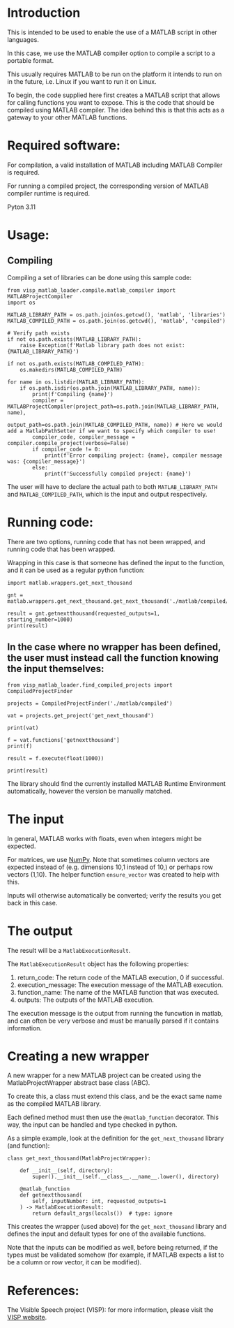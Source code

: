 # Introduction
This is intended to be used to enable the use of a MATLAB script in other languages.

In this case, we use the MATLAB compiler option to compile a script to a portable format.

This usually requires MATLAB to be run on the platform it intends to run on in the future, i.e. Linux if you want to run it on Linux.

To begin, the code supplied here first creates a MATLAB script that allows for calling functions you want to expose. This is the code that should be compiled using MATLAB compiler. The idea behind this is that this acts as a gateway to your other MATLAB functions. 

# Required software:

For compilation, a valid installation of MATLAB including MATLAB Compiler is required.

For running a compiled project, the corresponding version of MATLAB compiler runtime is required.

Pyton 3.11

# Usage:

## Compiling 

Compiling a set of libraries can be done using this sample code:

```
from visp_matlab_loader.compile.matlab_compiler import MATLABProjectCompiler
import os

MATLAB_LIBRARY_PATH = os.path.join(os.getcwd(), 'matlab', 'libraries')
MATLAB_COMPILED_PATH = os.path.join(os.getcwd(), 'matlab', 'compiled')

# Verify path exists
if not os.path.exists(MATLAB_LIBRARY_PATH):
    raise Exception(f'Matlab library path does not exist: {MATLAB_LIBRARY_PATH}')

if not os.path.exists(MATLAB_COMPILED_PATH):    
    os.makedirs(MATLAB_COMPILED_PATH)

for name in os.listdir(MATLAB_LIBRARY_PATH):
    if os.path.isdir(os.path.join(MATLAB_LIBRARY_PATH, name)):
        print(f'Compiling {name}')
        compiler = MATLABProjectCompiler(project_path=os.path.join(MATLAB_LIBRARY_PATH, name), 
                                         output_path=os.path.join(MATLAB_COMPILED_PATH, name)) # Here we would add a MatlabPathSetter if we want to specify which compiler to use!
        compiler_code, compiler_message = compiler.compile_project(verbose=False)
        if compiler_code != 0:
            print(f'Error compiling project: {name}, compiler message was: {compiler_message}')
        else:
            print(f'Successfully compiled project: {name}')
```        
The user will have to declare the actual path to both `MATLAB_LIBRARY_PATH` and `MATLAB_COMPILED_PATH`, which is the input and output respectively.

# Running code:
There are two options, running code that has not been wrapped, and running code that has been wrapped.

Wrapping in this case is that someone has defined the input to the function, and it can be used as a regular python function:
```
import matlab.wrappers.get_next_thousand

gnt = matlab.wrappers.get_next_thousand.get_next_thousand('./matlab/compiled/get_next_thousand')

result = gnt.getnextthousand(requested_outputs=1, starting_number=1000)
print(result)
```

## In the case where no wrapper has been defined, the user must instead call the function knowing the input themselves:
```
from visp_matlab_loader.find_compiled_projects import CompiledProjectFinder

projects = CompiledProjectFinder('./matlab/compiled')

vat = projects.get_project('get_next_thousand')

print(vat)

f = vat.functions['getnextthousand']
print(f)

result = f.execute(float(1000))

print(result)
```


The library should find the currently installed MATLAB Runtime Environment automatically, however the version be manually matched.

# The input
In general, MATLAB works with floats, even when integers might be expected.

For matrices, we use [NumPy](https://numpy.org/). Note that sometimes column vectors are expected instead of (e.g. dimensions 10,1 instead of 10,) or perhaps row vectors (1,10). The helper function `ensure_vector` was created to help with this.

Inputs will otherwise automatically be converted; verify the results you get back in this case.

# The output

The result will be a `MatlabExecutionResult`.

The `MatlabExecutionResult` object has the following properties:
1. return_code: The return code of the MATLAB execution, 0 if successful.
1. execution_message: The execution message of the MATLAB execution.
1. function_name: The name of the MATLAB function that was executed.
1. outputs: The outputs of the MATLAB execution.

The execution message is the output from running the funcwtion in matlab, and can often be very verbose and must be manually parsed if it contains information.

# Creating a new wrapper

A new wrapper for a new MATLAB project can be created using the MatlabProjectWrapper abstract base class (ABC). 

To create this, a class must extend this class, and be the exact same name as the compiled MATLAB library.

Each defined method must then use the `@matlab_function` decorator. This way, the input can be handled and type checked
in python.

As a simple example, look at the definition for the `get_next_thousand` library (and function):

```
class get_next_thousand(MatlabProjectWrapper):

    def __init__(self, directory):
        super().__init__(self.__class__.__name__.lower(), directory)

    @matlab_function
    def getnextthousand(
        self, inputNumber: int, requested_outputs=1
    ) -> MatlabExecutionResult:
        return default_args(locals())  # type: ignore
``` 

This creates the wrapper (used above) for the `get_next_thousand` library and defines the input and default types for one of the available functions.

Note that the inputs can be modified as well, before being returned, if the types must be validated somehow (for example,
if MATLAB expects a list to be a column or row vector, it can be modified).






# References:

The Visible Speech project (VISP): for more information, please visit the [VISP website](https://visp.humlab.umu.se).
